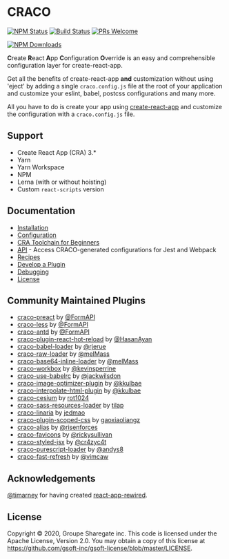 # CRACO

[![NPM Status](https://img.shields.io/npm/v/@craco/craco.svg)](https://www.npmjs.com/package/@craco/craco)
[![Build Status](https://img.shields.io/travis/gsoft-inc/craco/master.svg?style=flat&label=travis)](https://travis-ci.org/gsoft-inc/craco)
[![PRs Welcome](https://img.shields.io/badge/PRs-welcome-green.svg)](https://github.com/sharegate/craco/pulls)

[![NPM Downloads](https://img.shields.io/npm/dm/@craco/craco.svg)](https://www.npmjs.com/package/@craco/craco)

**C**reate **R**eact **A**pp **C**onfiguration **O**verride is an easy and comprehensible configuration layer for create-react-app.

Get all the benefits of create-react-app **and** customization without using 'eject' by adding a single `craco.config.js` file at the root of your application and customize your eslint, babel, postcss configurations and many more.

All you have to do is create your app using [create-react-app](https://github.com/facebook/create-react-app/) and customize the configuration with a `craco.config.js` file.

## Support

- Create React App (CRA) 3.*
- Yarn
- Yarn Workspace
- NPM
- Lerna (with or without hoisting)
- Custom `react-scripts` version

## Documentation

- [Installation](https://github.com/sharegate/craco/blob/master/packages/craco/README.md#installation)
- [Configuration](https://github.com/sharegate/craco/blob/master/packages/craco/README.md#configuration)
- [CRA Toolchain for Beginners](https://github.com/sharegate/craco/blob/master/packages/craco/README.md#extra-help-for-react-and-webpack-toolchain-beginners)
- [API](https://github.com/sharegate/craco/blob/master/packages/craco/README.md#api) - Access CRACO-generated configurations for Jest and Webpack
- [Recipes](https://github.com/sharegate/craco/blob/master/packages/craco/README.md#recipes)
- [Develop a Plugin](https://github.com/sharegate/craco/blob/master/packages/craco/README.md#develop-a-plugin)
- [Debugging](https://github.com/sharegate/craco/blob/master/packages/craco/README.md#debugging)
- [License](#license)

## Community Maintained Plugins

* [craco-preact](https://github.com/FormAPI/craco-preact) by [@FormAPI](https://github.com/FormAPI)
* [craco-less](https://github.com/FormAPI/craco-less) by [@FormAPI](https://github.com/FormAPI)
* [craco-antd](https://github.com/FormAPI/craco-antd) by [@FormAPI](https://github.com/FormAPI)
* [craco-plugin-react-hot-reload](https://github.com/HasanAyan/craco-plugin-react-hot-reload) by [@HasanAyan](https://github.com/HasanAyan)
* [craco-babel-loader](https://github.com/rjerue/craco-babel-loader) by [@rjerue](https://github.com/rjerue/)
* [craco-raw-loader](https://github.com/melMass/craco-raw-loader) by [@melMass](https://github.com/melMass)
* [craco-base64-inline-loader](https://github.com/melMass/craco-base64-inline-loader) by [@melMass](https://github.com/melMass)
* [craco-workbox](https://github.com/kevinsperrine/craco-workbox) by [@kevinsperrine](https://github.com/kevinsperrine)
* [craco-use-babelrc](https://github.com/jackwilsdon/craco-use-babelrc) by [@jackwilsdon](https://github.com/jackwilsdon)
* [craco-image-optimizer-plugin](https://github.com/kkulbae/craco-image-optimizer-plugin) by [@kkulbae](https://github.com/kkulbae)
* [craco-interpolate-html-plugin](https://github.com/kkulbae/craco-interpolate-html-plugin) by [@kkulbae](https://github.com/kkulbae)
* [craco-cesium](https://www.npmjs.com/package/craco-cesium) by [rot1024](https://github.com/rot1024)
* [craco-sass-resources-loader](https://github.com/tilap/craco-sass-resources-loader) by [tilap](https://github.com/tilap)
* [craco-linaria](https://github.com/jedmao/craco-linaria) by [jedmao](https://github.com/jedmao)
* [craco-plugin-scoped-css](https://github.com/gaoxiaoliangz/react-scoped-css/tree/master/packages/craco-plugin-scoped-css) by [gaoxiaoliangz](https://github.com/gaoxiaoliangz)
* [craco-alias](https://github.com/risenforces/craco-alias) by [@risenforces](https://github.com/risenforces)
* [craco-favicons](https://github.com/rickysullivan/craco-favicons) by [@rickysullivan](https://github.com/rickysullivan)
* [craco-styled-jsx](https://github.com/cr4zyc4t/craco-styled-jsx) by [@cr4zyc4t](https://github.com/cr4zyc4t)
* [craco-purescript-loader](https://github.com/andys8/craco-purescript-loader) by [@andys8](https://github.com/andys8)
* [craco-fast-refresh](https://github.com/vimcaw/craco-fast-refresh) by [@vimcaw](https://github.com/vimcaw)

## Acknowledgements

[@timarney](https://github.com/timarney) for having created [react-app-rewired](https://github.com/timarney/react-app-rewired).

## License

Copyright © 2020, Groupe Sharegate inc. This code is licensed under the Apache License, Version 2.0. You may obtain a 
copy of this license at https://github.com/gsoft-inc/gsoft-license/blob/master/LICENSE.
